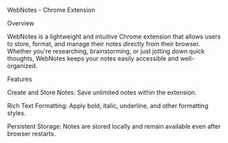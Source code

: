 WebNotes - Chrome Extension

Overview

WebNotes is a lightweight and intuitive Chrome extension that allows users to store, format, and manage their notes directly from their browser. Whether you're researching, brainstorming, or just jotting down quick thoughts, WebNotes keeps your notes easily accessible and well-organized.

Features

Create and Store Notes: Save unlimited notes within the extension.

Rich Text Formatting: Apply bold, italic, underline, and other formatting styles.

Persistent Storage: Notes are stored locally and remain available even after browser restarts.
